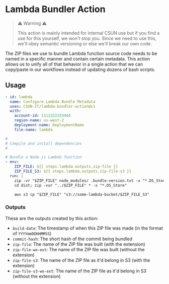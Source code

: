# Lambda Bundler Action

> :warning: Warning :warning:
>
> This action is mainly intended for internal CSUN use but if you find a use for this yourself, we won't stop you. Since we need to use this, we'll obey semantic versioning or else we'll break our own code.

The ZIP files we use to bundle Lambda function source code needs to be named in a specific manner and contain certain metadata. This action allows us to unify all of that behavior in a single action that we can copy/paste in our workflows instead of updating dozens of bash scripts.

## Usage

```yaml
- id: lambda
  name: Configure Lambda Bundle Metadata
  uses: CSUN-IT/lambda-bundler-action@v1
  with:
    account-id: 1111222333444
    region-name: us-west-2
    deployment-name: DeploymentName
    file-name: lambda

#
# Compile and install dependencies
#

# Bundle a Node.js Lambda function
- env:
    ZIP_FILE: ${{ steps.lambda.outputs.zip-file }}
    ZIP_FILE_S3: ${{ steps.lambda.outputs.zip-file-s3 }}
  run: |
    zip -vr "$ZIP_FILE" node_modules/ .bundle-version.txt -x "*.DS_Store"
    cd dist; zip -vur "../$ZIP_FILE" * -x "*.DS_Store"

    aws s3 cp "$ZIP_FILE" "s3://some-lambda-bucket/$ZIP_FILE_S3"
```

### Outputs

These are the outputs created by this action:

- `build-date`: The timestamp of when this ZIP file was made (in the format of `YYYYmmDDHHMMSS`)
- `commit-hash`: The short hash of the commit being bundled
- `zip-file`: The name of the ZIP file was built (with the extension)
- `zip-file-wo-ext`: The name of the ZIP file was built (without the extension)
- `zip-file-s3`: The name of the ZIP file as it'd belong in S3 (with the extension)
- `zip-file-s3-wo-ext`: The name of the ZIP file as it'd belong in S3 (without the extension)
